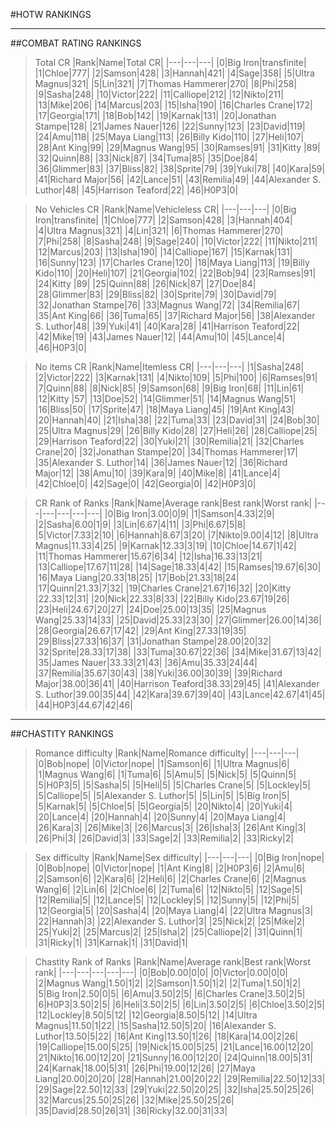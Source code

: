 #HOTW RANKINGS

---

##COMBAT RATING RANKINGS

>Total CR
|Rank|Name|Total CR|
|---|---|---|
|0|Big Iron|transfinite|
|1|Chloe|777|
|2|Samson|428|
|3|Hannah|421|
|4|Sage|358|
|5|Ultra Magnus|321|
|5|Lin|321|
|7|Thomas Hammerer|270|
|8|Phi|258|
|9|Sasha|248|
|10|Victor|222|
|11|Calliope|212|
|12|Nikto|211|
|13|Mike|206|
|14|Marcus|203|
|15|Isha|190|
|16|Charles Crane|172|
|17|Georgia|171|
|18|Bob|142|
|19|Karnak|131|
|20|Jonathan Stampe|128|
|21|James Nauer|126|
|22|Sunny|123|
|23|David|119|
|24|Amu|118|
|25|Maya Liang|113|
|26|Billy Kido|110|
|27|Heli|107|
|28|Ant King|99|
|29|Magnus Wang|95|
|30|Ramses|91|
|31|Kitty |89|
|32|Quinn|88|
|33|Nick|87|
|34|Tuma|85|
|35|Doe|84|
|36|Glimmer|83|
|37|Bliss|82|
|38|Sprite|79|
|39|Yuki|78|
|40|Kara|59|
|41|Richard Major|56|
|42|Lance|51|
|43|Remilia|49|
|44|Alexander S. Luthor|48|
|45|Harrison Teaford|22|
|46|H0P3|0|

>No Vehicles CR
|Rank|Name|Vehicleless CR|
|---|---|---|
|0|Big Iron|transfinite|
|1|Chloe|777|
|2|Samson|428|
|3|Hannah|404|
|4|Ultra Magnus|321|
|4|Lin|321|
|6|Thomas Hammerer|270|
|7|Phi|258|
|8|Sasha|248|
|9|Sage|240|
|10|Victor|222|
|11|Nikto|211|
|12|Marcus|203|
|13|Isha|190|
|14|Calliope|167|
|15|Karnak|131|
|16|Sunny|123|
|17|Charles Crane|120|
|18|Maya Liang|113|
|19|Billy Kido|110|
|20|Heli|107|
|21|Georgia|102|
|22|Bob|94|
|23|Ramses|91|
|24|Kitty |89|
|25|Quinn|88|
|26|Nick|87|
|27|Doe|84|
|28|Glimmer|83|
|29|Bliss|82|
|30|Sprite|79|
|30|David|79|
|32|Jonathan Stampe|76|
|33|Magnus Wang|72|
|34|Remilia|67|
|35|Ant King|66|
|36|Tuma|65|
|37|Richard Major|56|
|38|Alexander S. Luthor|48|
|39|Yuki|41|
|40|Kara|28|
|41|Harrison Teaford|22|
|42|Mike|19|
|43|James Nauer|12|
|44|Amu|10|
|45|Lance|4|
|46|H0P3|0|


>No items CR
|Rank|Name|Itemless CR|
|---|---|---|
|1|Sasha|248|
|2|Victor|222|
|3|Karnak|131|
|4|Nikto|109|
|5|Phi|100|
|6|Ramses|91|
|7|Quinn|88|
|8|Nick|85|
|9|Samson|68|
|9|Big Iron|68|
|11|Lin|61|
|12|Kitty |57|
|13|Doe|52|
|14|Glimmer|51|
|14|Magnus Wang|51|
|16|Bliss|50|
|17|Sprite|47|
|18|Maya Liang|45|
|19|Ant King|43|
|20|Hannah|40|
|21|Isha|38|
|22|Tuma|33|
|23|David|31|
|24|Bob|30|
|25|Ultra Magnus|29|
|26|Billy Kido|28|
|27|Heli|26|
|28|Calliope|25|
|29|Harrison Teaford|22|
|30|Yuki|21|
|30|Remilia|21|
|32|Charles Crane|20|
|32|Jonathan Stampe|20|
|34|Thomas Hammerer|17|
|35|Alexander S. Luthor|14|
|36|James Nauer|12|
|36|Richard Major|12|
|38|Amu|10|
|39|Kara|9|
|40|Mike|8|
|41|Lance|4|
|42|Chloe|0|
|42|Sage|0|
|42|Georgia|0|
|42|H0P3|0|


>CR Rank of Ranks
|Rank|Name|Average rank|Best rank|Worst rank|
|---|---|---|---|---|
|0|Big Iron|3.00|0|9|
|1|Samson|4.33|2|9|
|2|Sasha|6.00|1|9|
|3|Lin|6.67|4|11|
|3|Phi|6.67|5|8|
|5|Victor|7.33|2|10|
|6|Hannah|8.67|3|20|
|7|Nikto|9.00|4|12|
|8|Ultra Magnus|11.33|4|25|
|9|Karnak|12.33|3|19|
|10|Chloe|14.67|1|42|
|11|Thomas Hammerer|15.67|6|34|
|12|Isha|16.33|13|21|
|13|Calliope|17.67|11|28|
|14|Sage|18.33|4|42|
|15|Ramses|19.67|6|30|
|16|Maya Liang|20.33|18|25|
|17|Bob|21.33|18|24|
|17|Quinn|21.33|7|32|
|19|Charles Crane|21.67|16|32|
|20|Kitty |22.33|12|31|
|20|Nick|22.33|8|33|
|22|Billy Kido|23.67|19|26|
|23|Heli|24.67|20|27|
|24|Doe|25.00|13|35|
|25|Magnus Wang|25.33|14|33|
|25|David|25.33|23|30|
|27|Glimmer|26.00|14|36|
|28|Georgia|26.67|17|42|
|29|Ant King|27.33|19|35|
|29|Bliss|27.33|16|37|
|31|Jonathan Stampe|28.00|20|32|
|32|Sprite|28.33|17|38|
|33|Tuma|30.67|22|36|
|34|Mike|31.67|13|42|
|35|James Nauer|33.33|21|43|
|36|Amu|35.33|24|44|
|37|Remilia|35.67|30|43|
|38|Yuki|36.00|30|39|
|39|Richard Major|38.00|36|41|
|40|Harrison Teaford|38.33|29|45|
|41|Alexander S. Luthor|39.00|35|44|
|42|Kara|39.67|39|40|
|43|Lance|42.67|41|45|
|44|H0P3|44.67|42|46|

---

##CHASTITY RANKINGS

>Romance difficulty
|Rank|Name|Romance difficulty|
|---|---|---|
|0|Bob|nope|
|0|Victor|nope|
|1|Samson|6|
|1|Ultra Magnus|6|
|1|Magnus Wang|6|
|1|Tuma|6|
|5|Amu|5|
|5|Nick|5|
|5|Quinn|5|
|5|H0P3|5|
|5|Sasha|5|
|5|Heli|5|
|5|Charles Crane|5|
|5|Lockley|5|
|5|Calliope|5|
|5|Alexander S. Luthor|5|
|5|Lin|5|
|5|Big Iron|5|
|5|Karnak|5|
|5|Chloe|5|
|5|Georgia|5|
|20|Nikto|4|
|20|Yuki|4|
|20|Lance|4|
|20|Hannah|4|
|20|Sunny|4|
|20|Maya Liang|4|
|26|Kara|3|
|26|Mike|3|
|26|Marcus|3|
|26|Isha|3|
|26|Ant King|3|
|26|Phi|3|
|26|David|3|
|33|Sage|2|
|33|Remilia|2|
|33|Ricky|2|

>Sex difficulty
|Rank|Name|Sex difficulty|
|---|---|---|
|0|Big Iron|nope|
|0|Bob|nope|
|0|Victor|nope|
|1|Ant King|8|
|2|H0P3|6|
|2|Amu|6|
|2|Samson|6|
|2|Kara|6|
|2|Heli|6|
|2|Charles Crane|6|
|2|Magnus Wang|6|
|2|Lin|6|
|2|Chloe|6|
|2|Tuma|6|
|12|Nikto|5|
|12|Sage|5|
|12|Remilia|5|
|12|Lance|5|
|12|Lockley|5|
|12|Sunny|5|
|12|Phi|5|
|12|Georgia|5|
|20|Sasha|4|
|20|Maya Liang|4|
|22|Ultra Magnus|3|
|22|Hannah|3|
|22|Alexander S. Luthor|3|
|25|Nick|2|
|25|Mike|2|
|25|Yuki|2|
|25|Marcus|2|
|25|Isha|2|
|25|Calliope|2|
|31|Quinn|1|
|31|Ricky|1|
|31|Karnak|1|
|31|David|1|

>Chastity Rank of Ranks
|Rank|Name|Average rank|Best rank|Worst rank|
|---|---|---|---|---|
|0|Bob|0.00|0|0|
|0|Victor|0.00|0|0|
|2|Magnus Wang|1.50|1|2|
|2|Samson|1.50|1|2|
|2|Tuma|1.50|1|2|
|5|Big Iron|2.50|0|5|
|6|Amu|3.50|2|5|
|6|Charles Crane|3.50|2|5|
|6|H0P3|3.50|2|5|
|6|Heli|3.50|2|5|
|6|Lin|3.50|2|5|
|6|Chloe|3.50|2|5|
|12|Lockley|8.50|5|12|
|12|Georgia|8.50|5|12|
|14|Ultra Magnus|11.50|1|22|
|15|Sasha|12.50|5|20|
|16|Alexander S. Luthor|13.50|5|22|
|16|Ant King|13.50|1|26|
|18|Kara|14.00|2|26|
|19|Calliope|15.00|5|25|
|19|Nick|15.00|5|25|
|21|Lance|16.00|12|20|
|21|Nikto|16.00|12|20|
|21|Sunny|16.00|12|20|
|24|Quinn|18.00|5|31|
|24|Karnak|18.00|5|31|
|26|Phi|19.00|12|26|
|27|Maya Liang|20.00|20|20|
|28|Hannah|21.00|20|22|
|29|Remilia|22.50|12|33|
|29|Sage|22.50|12|33|
|29|Yuki|22.50|20|25|
|32|Isha|25.50|25|26|
|32|Marcus|25.50|25|26|
|32|Mike|25.50|25|26|
|35|David|28.50|26|31|
|36|Ricky|32.00|31|33|